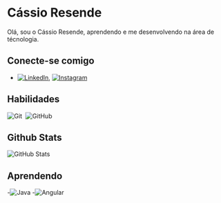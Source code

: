 # Cássio Resende
Olá, sou o Cássio Resende, aprendendo e me desenvolvendo na área de técnologia.
## Conecte-se comigo
 - [![LinkedIn](https://img.shields.io/badge/LinkedIn-000?style=for-the-badge&logo=linkedin&logoColor=0E76A8)](https://www.linkedin.com/in/engcassioresende/), [![Instagram](https://img.shields.io/badge/Instagram-000?style=for-the-badge&logo=instagram)](https://www.instagram.com/cassioresendee/)
## Habilidades
![Git](https://img.shields.io/badge/-Git-0D1117?style=for-the-badge&logo=git&labelColor=0D1117)&nbsp;
![GitHub](https://img.shields.io/badge/-GitHub-0D1117?style=for-the-badge&logo=github&labelColor=0D1117)&nbsp;
## Github Stats
![GitHub Stats](https://github-readme-stats.vercel.app/api?username=cassioresendee&theme=transparent&bg_color=000&border_color=30A3DC&show_icons=true&icon_color=30A3DC&title_color=E94D5F&text_color=FFF)

## Aprendendo
-![Java](https://img.shields.io/badge/Java-000?style=for-the-badge&logo=java)
-![Angular](https://img.shields.io/badge/Angular-000?style=for-the-badge&logo=angular&logoColor=C3002F)
